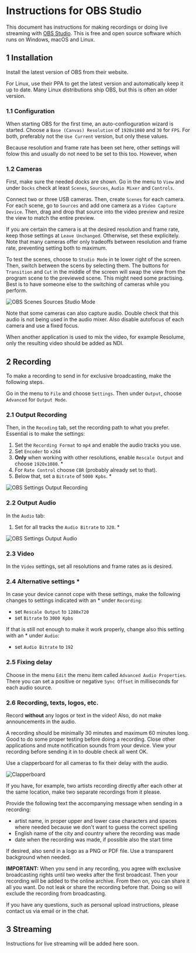 # Instructions for OBS Studio

This document has instructions for making recordings or doing live streaming
with [OBS Studio](https://obsproject.com/). This is free and open source
software which runs on Windows, macOS and Linux.

## 1 Installation

Install the latest version of OBS from their website.

For Linux, use their PPA to get the latest version and automatically keep it up
to date. Many Linux distributions ship OBS, but this is often an older version.

### 1.1 Configuration

When starting OBS for the first time, an auto-confioguration wizard is started.
Choose a `Base (Canvas) Resolution` of `1920x1080` and `30` for `FPS`. For both,
preferably not the `Use Current` version, but only these values.

Because resolution and frame rate has been set here, other settings will folow
this and usually do not need to be set to this too. However, when

### 1.2 Cameras

First, make sure the needed docks are shown. Go in the menu to `View` and under
`Docks` check at least `Scenes`, `Sources`, `Audio Mixer` and `Controls`.

Connect two or three USB cameras. Then, create `Scenes` for each camera. For
each scene, go to `Sources` and add one camera as a `Video Capture Device`.
Then, drag and drop that source into the video preview and resize the view to
match the entire preview.

If you are certain the camera is at the desired resolution and frame rate, keep
those settings at `Leave Unchanged`. Otherwise, set these explicitely. Note that
many cameras offer only tradeoffs between resolution and frame rate, preventing
setting both to maximum.

To test the scenes, choose to `Studio Mode` in te lower right of the screen.
Then, switch between the scens by selecting them. The buttons for `Transition`
and `Cut` in the middle of the screen will swap the view from the program
scene to the previewed scene. This might need some practising. Best is to have
someone else to the switching of cameras while you perform.

![OBS Scenes Sources Studio Mode](images/obs-scenes-sources-studio-mode.png)

Note that some cameras can also capture audio. Double check that this audio is
not being used in the audio mixer. Also disable autofocus of each camera and
use a fixed focus.

When another application is used to mix the video, for example Resolume, only
the resulting video should be added as NDI.

## 2 Recording

To make a recording to send in for exclusive broadcasting, make the following
steps.

Go in the menu to `File` and choose `Settings`. Then under `Output`, choose `Advanced` for `Output Mode`.

### 2.1 Output Recording

Then, in the `Recoding` tab, set the recording path to what you prefer.
Essential is to make the settings:
1. Set the `Recording Format` to `mp4` and enable the audio tracks you use.
2. Set `Encoder` to `x264`
3. **Only** when working with other resolutions, enable `Rescale Output` and
choose `1920x1080`. *
4. For `Rate Control` choose `CBR` (probably already set to that).
5. Below that, set a `Bitrate` of `5000 Kpbs`. *

![OBS Settings Output Recording](images/obs-settings-output-recording.png)

### 2.2 Output Audio

In the `Audio` tab:
1. Set for all tracks the `Audio Bitrate` to `320`. *

![OBS Settings Output Audio](images/obs-settings-output-audio.png)

### 2.3 Video

In the `Video` settings, set all resolutions and frame rates as is desired.

### 2.4 Alternative settings *

In case your device cannot cope with these settings, make the following changes
to settings indicated with an * under `Recording`:
* set `Rescale Output` to `1280x720`
* set `Bitrate` to `3000 Kpbs`

If that is still not enough to make it work properly, change also this setting
with an * under `Audio`:
* set `Audio Bitrate` to `192`

### 2.5 Fixing delay

Choose in the menu `Edit` the menu item called `Advanced Audio Properties`.
There you can set a positive or negative `Sync Offset` in milliseconds for each
audio source.

### 2.6 Recording, texts, logos, etc.

Record **without** any logos or text in the video! Also, do not make
announcements in the audio.

A recording should be minimally 30 minutes and maximum 60 minutes long. Good to
do some proper testing before doing a recording. Close other applications and
mute notification sounds from your device. View your recording before sending it
in to double check all went OK.

Use a clapperboard for all cameras to fix their delay with the audio.

![Clapperboard](https://upload.wikimedia.org/wikipedia/commons/thumb/c/cb/ClapperboardColor.svg/573px-ClapperboardColor.svg.png)

If you have, for example, two artists recording directly after each other at the
same location, make two separate recordings from it please.

Provide the following text the accompanying message when sending in a recording:
* artist name, in proper upper and lower case characters and spaces where needed
because we don't want to guess the correct spelling
* English name of the city and country where the recording was made
* date when the recording was made, if possible also the start time

If desired, also send in a logo as a PNG or PDF file. Use a transparent
background when needed.

**IMPORTANT:** When you send in any recording, you agree with exclusive
broadcasting rights until two weeks after the first broadcast. Then your
recording will be added to the online archive. From then on, you can share it
all you want. Do not leak or share the recording before that. Doing so will
exclude the recording from broadcasting.

If you have any questions, such as personal upload instructions, please contact
us via email or in the chat.

## 3 Streaming

Instructions for live streaming will be added here soon.
